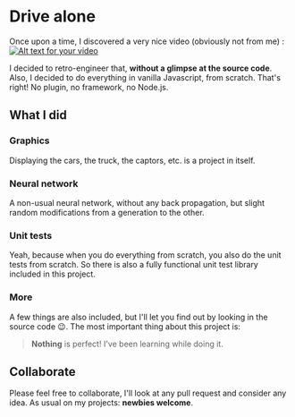 # Drive alone

Once upon a time, I discovered a very nice video (obviously not from me) : [![Alt text for your video](https://img.youtube.com/vi/Aut32pR5PQA/0.jpg)](http://www.youtube.com/watch?v=Aut32pR5PQA)

I decided to retro-engineer that, **without a glimpse at the source code**. Also, I decided to do everything in vanilla Javascript, from scratch. That's right! No plugin, no framework, no Node.js.

## What I did

### Graphics

Displaying the cars, the truck, the captors, etc. is a project in itself.

### Neural network

A non-usual neural network, without any back propagation, but slight random modifications from a generation to the other.

### Unit tests

Yeah, because when you do everything from scratch, you also do the unit tests from scratch. So there is also a fully functional unit test library included in this project.

### More

A few things are also included, but I'll let you find out by looking in the source code :wink:. The most important thing about this project is:

> **Nothing** is perfect! I've been learning while doing it.

## Collaborate

Please feel free to collaborate, I'll look at any pull request and consider any idea. As usual on my projects: **newbies welcome**.
